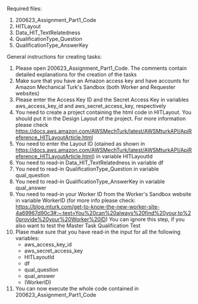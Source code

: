Required files:

1) 200623_Assignment_Part1_Code
2) HITLayout
3) Data_HIT_TextRelatedness
4) QualificationType_Question
5) QualificationType_AnswerKey


General instructions for creating tasks:

1) Please open 200623_Assignment_Part1_Code. The comments contain detailed explanations for the creation of the tasks
2) Make sure that you have an Amazon access key and have accounts for Amazon Mechanical Turk's Sandbox (both Worker and Requester websites)
3) Please enter the Access Key ID and the Secret Access Key in variables aws_access_key_id and aws_secret_access_key, respectively
4) You need to create a project containing the html code in HITLayout. You should put it in the Design Layout of the project. For more
	information please check https://docs.aws.amazon.com/AWSMechTurk/latest/AWSMturkAPI/ApiReference_HITLayoutArticle.html
5) You need to enter the Layout ID (otained as shown in 
	https://docs.aws.amazon.com/AWSMechTurk/latest/AWSMturkAPI/ApiReference_HITLayoutArticle.html) in variable HITLayoutId
6) You need to read-in Data_HIT_TextRelatedness in variable df
7) You need to read-in QualificationType_Question in variable qual_question
8) You need to read-in QualificationType_AnswerKey in variable qual_answer
9) You need to read-in your Worker ID from the Worker's Sandbox website in variable WorkerID (for more info please check:
	https://blog.mturk.com/get-to-know-the-new-worker-site-4a69967d90c3#:~:text=You%20can%20always%20find%20your,to%20provide%20your%20Worker%20ID)
	You can ignore this step, if you also want to test the Master Task Qualification Test
10) Plase make sure that you have read-in the input for all the following variables:
	- aws_access_key_id
	- aws_secret_access_key
	- HITLayoutId
	- df
	- qual_question
	- qual_answer
	- (WorkerID)
11) You can now execute the whole code contained in 200623_Assignment_Part1_Code

